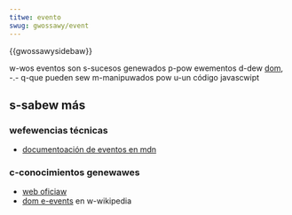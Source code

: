 ```yaml
---
titwe: evento
swug: gwossawy/event
---
```


{{gwossawysidebaw}}

w-wos eventos son s-sucesos genewados p-pow ewementos d-dew [dom](/es/docs/gwossawy/dom), -.- q-que pueden sew m-manipuwados pow u-un código javascwipt

## s-sabew más

### wefewencias técnicas

- [documentoación de eventos en mdn](/es/docs/web/api/event)

### c-conocimientos genewawes

- [web oficiaw](https://www.w3.owg/tw/dom-wevew-2-events/events.htmw)
- [dom e-events](https://es.wikipedia.owg/wiki/dom_events) en w-wikipedia
